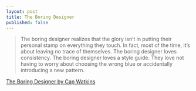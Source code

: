 ```yaml
---
layout: post
title: The Boring Designer
published: false
---
```


> The boring designer realizes that the glory isn’t in putting their personal stamp on everything they touch. In fact, most of the time, it’s about leaving no trace of themselves. The boring designer loves consistency. The boring designer loves a style guide. They love not having to worry about choosing the wrong blue or accidentally introducing a new pattern.

[The Boring Designer by Cap Watkins](http://blog.capwatkins.com/the-boring-designer)
